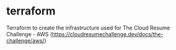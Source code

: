 # terraform
Terraform to create the infrastructure used for The Cloud Resume Challenge - AWS (https://cloudresumechallenge.dev/docs/the-challenge/aws/)
